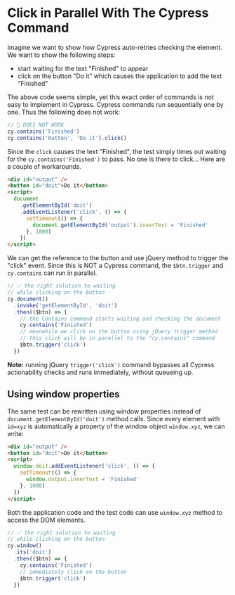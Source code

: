 # Click in Parallel With The Cypress Command

Imagine we want to show how Cypress auto-retries checking the element. We want to show the following steps:

- start waiting for the text "Finished" to appear
- click on the button "Do it" which causes the application to add the text "Finished"

The above code seems simple, yet this exact order of commands is not easy to implement in Cypress. Cypress commands run sequentially one by one. Thus the following does not work:

```js
// 🚨 DOES NOT WORK
cy.contains('Finished')
cy.contains('button', 'Do it').click()
```

Since the `click` causes the text "Finished", the test simply times out waiting for the `cy.contains('Finished')` to pass. No one is there to click... Here are a couple of workarounds.

<!-- fiddle Click in parallel -->

```html hide
<div id="output" />
<button id="doit">Do it</button>
<script>
  document
    .getElementById('doit')
    .addEventListener('click', () => {
      setTimeout(() => {
        document.getElementById('output').innerText = 'Finished'
      }, 1000)
    })
</script>
```

We can get the reference to the button and use jQuery method to trigger the "click" event. Since this is NOT a Cypress command, the `$btn.trigger` and `cy.contains` can run in parallel.

```js
// ✅ the right solution to waiting
// while clicking on the button
cy.document()
  .invoke('getElementById', 'doit')
  .then(($btn) => {
    // the Contains command starts waiting and checking the document
    cy.contains('Finished')
    // meanwhile we click on the button using jQuery trigger method
    // this click will be in parallel to the "cy.contains" command
    $btn.trigger('click')
  })
```

<!-- fiddle-end -->

**Note:** running jQuery `trigger('click')` command bypasses all Cypress actionability checks and runs immediately, without queueing up.

## Using window properties

The same test can be rewritten using window properties instead of `document.getElementById('doit')` method calls. Since every element with `id=xyz` is automatically a property of the window object `window.xyz`, we can write:

<!-- fiddle Click in parallel using window properties -->

```html hide
<div id="output" />
<button id="doit">Do it</button>
<script>
  window.doit.addEventListener('click', () => {
    setTimeout(() => {
      window.output.innerText = 'Finished'
    }, 1000)
  })
</script>
```

Both the application code and the test code can use `window.xyz` method to access the DOM elements.

```js
// ✅ the right solution to waiting
// while clicking on the button
cy.window()
  .its('doit')
  .then(($btn) => {
    cy.contains('Finished')
    // immediately click on the button
    $btn.trigger('click')
  })
```

<!-- fiddle-end -->
